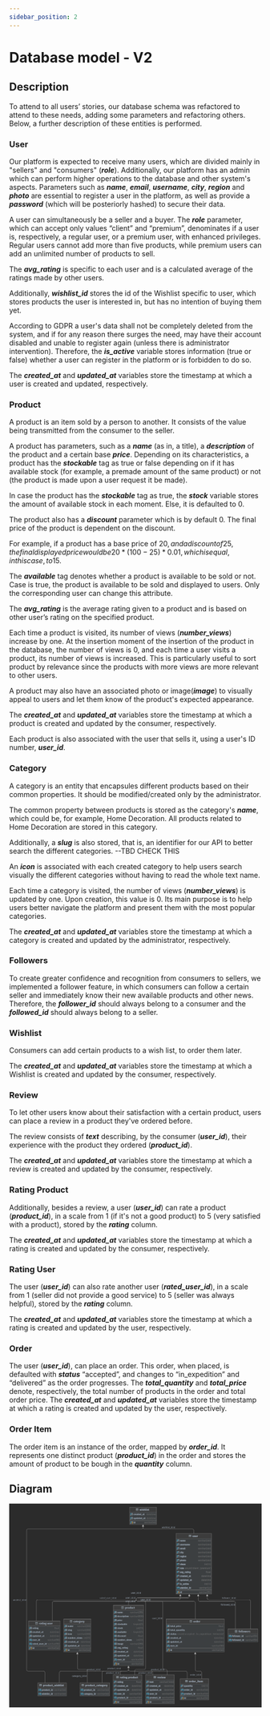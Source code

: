 ```yaml
---
sidebar_position: 2
---
```


# Database model - V2

## Description

To attend to all users’ stories, our database schema was refactored to attend to these needs, adding some parameters and refactoring others.
Below, a further description of these entities is performed.

### User
Our platform is expected to receive many users, which are divided mainly in "sellers" and "consumers" (***role***). Additionally, our platform has an admin which can perform higher operations to the database and other system's aspects.
Parameters such as ***name***, ***email***, ***username***, ***city***, ***region*** and ***photo*** are essential to register a user in the platform, as well as provide a ***password*** (which will be posteriorly hashed) to secure their data.

A user can simultaneously be a seller and a buyer. The ***role*** parameter, which can accept only values “client” and “premium”, denominates if a user is, respectively, a regular user, or a premium user, with enhanced privileges. Regular users cannot add more than five products, while premium users can add an unlimited number of products to sell. 

The ***avg_rating*** is specific to each user and is a calculated average of the ratings made by other users.

Additionally, ***wishlist_id*** stores the id of the Wishlist specific to user, which stores products the user is interested in, but has no intention of buying them yet.

According to GDPR a user's data shall not be completely deleted from the system, and if for any reason there surges the need, may have their account disabled and unable to register again (unless there is administrator intervention). Therefore, the ***is_active*** variable stores information (true or false) whether a user can register in the platform or is forbidden to do so.

The ***created_at*** and ***updated_at*** variables store the timestamp at which a user is created and updated, respectively.

### Product

A product is an item sold by a person to another. It consists of the value being transmitted from the consumer to the seller.

A product has parameters, such as a ***name*** (as in, a title), a ***description*** of the product and a certain base ***price***. 
Depending on its characteristics, a product has the ***stockable*** tag as true or false depending on if it has available stock (for example, a premade amount of the same product) or not (the product is made upon a user request it be made).

In case the product has the ***stockable*** tag as true, the ***stock*** variable stores the amount of available stock in each moment. Else, it is defaulted to 0.

The product also has a ***discount*** parameter which is by default 0. The final price of the product is dependent on the discount. 

For example, if a product has a base price of 20$, and a discount of 25, the final displayed price would be 20*(100-25)*0.01, which is equal, in this case, to 15$.

The ***available*** tag denotes whether a product is available to be sold or not. Case is true, the product is available to be sold and displayed to users. Only the corresponding user can change this attribute.

The ***avg_rating*** is the average rating given to a product and is based on other user’s rating on the specified product.

Each time a product is visited, its number of views (***number_views***) increase by one. At the insertion moment of the insertion of the product in the database, the number of views is 0, and each time a user visits a product, its number of views is increased. This is particularly useful to sort product by relevance since the products with more views are more relevant to other users.

A product may also have an associated photo or image(***image***) to visually appeal to users and let them know of the product's expected appearance.

The ***created_at*** and ***updated_at*** variables store the timestamp at which a product is created and updated by the consumer, respectively.

Each product is also associated with the user that sells it, using a user's ID number, ***user_id***. 

### Category

A category is an entity that encapsules different products based on their common properties. It should be modified/created only by the administrator.

The common property between products is stored as the category's ***name***, which could be, for example, Home Decoration. All products related to Home Decoration are stored in this category.

Additionally, a ***slug*** is also stored, that is, 
an identifier for our API to better search the different categories. --TBD CHECK THIS

An ***icon*** is associated with each created category to help users search visually the different categories without having to read the whole text name.

Each time a category is visited, the number of views (***number_views***) is updated by one. Upon creation, this value is 0. Its main purpose is to help users better navigate the platform and present them with the most popular categories.

The ***created_at*** and ***updated_at*** variables store the timestamp at which a category is created and updated by the administrator, respectively. 

### Followers

To create greater confidence and recognition from consumers to sellers, we implemented a follower feature, in which consumers can follow a certain seller and immediately know their new available products and other news.
Therefore, the ***follower_id*** should always belong to a consumer and the ***followed_id*** should always belong to a seller.

### Wishlist

Consumers can add certain products to a wish list, to order them later.  

The ***created_at*** and ***updated_at*** variables store the timestamp at which a Wishlist is created and updated by the consumer, respectively.

### Review

To let other users know about their satisfaction with a certain product, users can place a review in a product they've ordered before.

The review consists of ***text*** describing, by the consumer (***user_id***), their experience with the product they ordered (***product_id***).

The ***created_at*** and ***updated_at*** variables store the timestamp at which a review is created and updated by the consumer, respectively.

### Rating Product

Additionally, besides a review, a user (***user_id***) can rate a product (***product_id***), in a scale from 1 (if it's not a good product) to 5 (very satisfied with a product), stored by the ***rating*** column. 

The ***created_at*** and ***updated_at*** variables store the timestamp at which a rating is created and updated by the consumer, respectively.

### Rating User

The user (***user_id***) can also rate another user (***rated_user_id***), in a scale from 1 (seller did not provide a good service) to 5 (seller was always helpful), stored by the ***rating*** column. 

The ***created_at*** and ***updated_at*** variables store the timestamp at which a rating is created and updated by the user, respectively.

### Order

The user (***user_id***), can place an order. This order, when placed, is defaulted with ***status*** “accepted”, and changes to “in_expedition” and “delivered” as the order progresses.
The ***total_quantity*** and ***total_price*** denote, respectively, the total number of products in the order and total order price.
The ***created_at*** and ***updated_at*** variables store the timestamp at which a rating is created and updated by the user, respectively.

### Order Item
The order item is an instance of the order, mapped by ***order_id***. It represents one distinct product (***product_id***) in the order and stores the amount of product to be bough in the ***quantity*** column.


## Diagram
![Database Diagram](./../../static/img/makers_db_v2.png)